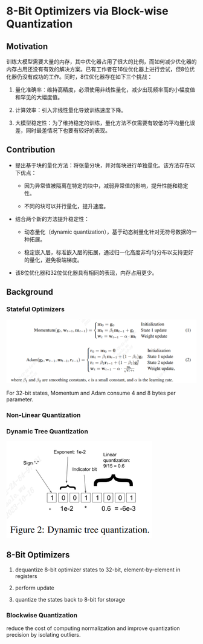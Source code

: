 # 8-Bit Optimizers via Block-wise Quantization

## Motivation

训练大模型需要大量的内存，其中优化器占用了很大的比例，而如何减少优化器的内存占用还没有有效的解决方案。已有工作者在16位优化器上进行尝试，但8位优化器仍没有成功的工作。同时，8位优化器存在如下三个挑战：

1. 量化准确率：维持高精度，必须使用非线性量化，减少出现频率高的小幅度值和罕见的大幅度值。

2. 计算效率：引入非线性量化导致训练速度下降。

3. 大模型稳定性：为了维持稳定的训练，量化方法不仅需要有较低的平均量化误差，同时最差情况下也要有较好的表现。

## Contribution

- 提出基于块的量化方法：将张量分块，并对每块进行单独量化。该方法存在以下优点：

  - 因为异常值被隔离在特定的块中，减弱异常值的影响，提升性能和稳定性。

  - 不同的块可以并行量化，提升速度。

- 结合两个新的方法提升稳定性：

  - 动态量化（dynamic quantization），基于动态树量化针对无符号数据的一种拓展。

  - 稳定嵌入层，标准嵌入层的拓展，通过归一化高度非均匀分布以支持更好的量化，避免极端梯度。

- 该8位优化器和32位优化器具有相同的表现，内存占用更少。

## Background

### Stateful Optimizers

![optimizer](./assets/blockwiseQ_optimizer.png)

For 32-bit states, Momentum and Adam consume 4 and 8 bytes per parameter.

### Non-Linear Quantization

### Dynamic Tree Quantization

![dynamic tree quantization](./assets/blockwiseQ_dynamic_tree_q.png)

## 8-Bit Optimizers

1. dequantize 8-bit optimizer states to 32-bit, element-by-element in registers

2. perform update

3. quantize the states back to 8-bit for storage

### Blockwise Quantization

reduce the cost of computing normalization and improve quantization precision by isolating outliers.

